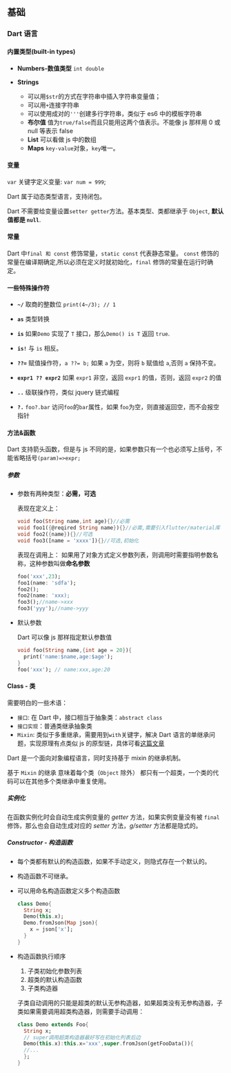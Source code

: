## 基础

### Dart 语言

#### 内置类型(built-in types)

- **Numbers-数值类型** `int double`
- **Strings**

  - 可以用`$str`的方式在字符串中插入字符串变量值；
  - 可以用`+`连接字符串
  - 可以使用成对的`'''`创建多行字符串，类似于 es6 中的模板字符串
  - **布尔值** 值为`true/false`而且只能用这两个值表示。不能像 js 那样用 0 或 null 等表示 false
  - **List** 可以看做 js 中的数组
  - **Maps** `key-value`对象，`key`唯一。

#### 变量

`var` 关键字定义变量: `var num = 999`;

Dart 属于动态类型语言，支持闭包。

Dart 不需要给变量设置`setter getter`方法。基本类型、类都继承于 `Object`, **默认值都是 `null`**.

#### 常量

Dart 中`final 和 const` 修饰常量，`static const` 代表静态常量。
`const` 修饰的常量在编译期确定,所以必须在定义时就初始化，`final` 修饰的常量在运行时确定。

#### 一些特殊操作符

- **`~/`** 取商的整数位 `print(4~/3); // 1`

- **`as`** 类型转换

- **`is`** 如果`Demo` 实现了 `T` 接口，那么`Demo() is T` 返回 `true`.

- **`is!`** 与 `is` 相反。

- **`??=`** 赋值操作符，`a ??= b;` 如果 `a` 为空，则将 `b` 赋值给 `a`,否则 `a` 保持不变。

- **`expr1 ?? expr2`** 如果 `expr1` 非空，返回 `expr1` 的值，否则，返回 `expr2` 的值

- **`..`** 级联操作符，类似 jquery 链式编程

- **`?.`** `foo?.bar` 访问`foo`的`bar`属性，如果 f`oo`为空，则直接返回空，而不会报空指针

#### 方法&函数

Dart 支持箭头函数，但是与 js 不同的是，如果参数只有一个也必须写上括号，不能省略括号`(param)=>expr;`

##### 参数

- 参数有两种类型：**必需，可选**

  表现在定义上：

  ```dart
  void foo(String name,int age){}//必需
  void foo1({@reqired String name}){}//必需,需要引入flutter/material库
  void foo2({name}){}//可选
  void foo3([name = 'xxxx']){}//可选,初始化
  ```

  表现在调用上： 如果用了对象方式定义参数列表，则调用时需要指明参数名称，这种参数叫做**命名参数**

  ```dart
  foo('xxx',23);
  foo1(name: 'sdfa');
  foo2();
  foo2(name: 'xxx);
  foo3();//name->xxx
  foo3('yyy');//name->yyy
  ```

- 默认参数

  Dart 可以像 js 那样指定默认参数值

  ```dart
  void foo(String name,{int age = 20}){
    print('name:$name,age:$age');
  }
  foo('xxx'); // name:xxx,age:20
  ```

#### Class - 类

需要明白的一些术语：

- `接口`: 在 Dart 中，接口相当于抽象类：`abstract class`
- `接口实现`：普通类继承抽象类
- `Mixin`: 类似于多重继承，需要用到`with`关键字，解决 Dart 语言的单继承问题，实现原理有点类似 js 的原型链，具体可看[这篇文章](https://juejin.im/post/5bb204d3e51d450e4f38e2f6)

Dart 是一个面向对象编程语言，同时支持基于 mixin 的继承机制。

基于 `Mixin` 的继承 意味着每个类（`Object` 除外） 都只有一个超类，一个类的代码可以在其他多个类继承中重复使用。

##### 实例化

在函数实例化时会自动生成实例变量的 _getter_ 方法，如果实例变量没有被 `final` 修饰，那么也会自动生成对应的 _setter_ 方法，_g/setter_ 方法都是隐式的。

##### Constructor - 构造函数

- 每个类都有默认的构造函数，如果不手动定义，则隐式存在一个默认的。
- 构造函数不可继承。
- 可以用命名构造函数定义多个构造函数

  ```dart
  class Demo{
    String x;
    Demo(this.x);
    Demo.fromJson(Map json){
      x = json['x'];
    }
  }
  ```

- 构造函数执行顺序

  1. 子类初始化参数列表
  2. 超类的默认构造函数
  3. 子类构造器

  子类自动调用的只能是超类的默认无参构造器，如果超类没有无参构造器，子类如果需要调用超类构造器，则需要手动调用：

  ```dart
  class Demo extends Foo{
    String x;
    // super调用超类构造器最好写在初始化列表后边
    Demo(this.x):this.x='xxx',super.fromJson(getFooData()){
    //...
    };
  }
  ```
